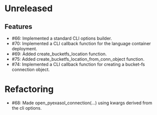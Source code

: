 # Unreleased

## Features

* #66: Implemented a standard CLI options builder.
* #70: Implemented a CLI callback function for the language container deployment.
* #69: Added create_bucketfs_location function.
* #75: Added create_bucketfs_location_from_conn_object function.
* #74: Implemented a CLI callback function for creating a bucket-fs connection object.

# Refactoring

* #68: Made open_pyexasol_connection(...) using kwargs derived from the cli options.
